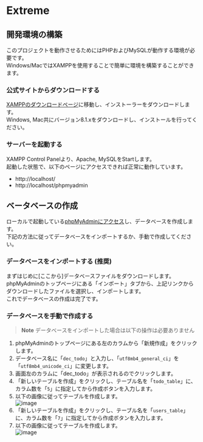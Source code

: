 # Extreme

## 開発環境の構築
このプロジェクトを動作させるためにはPHPおよびMySQLが動作する環境が必要です。  
Windows/MacではXAMPPを使用することで簡単に環境を構築することができます。  

### 公式サイトからダウンロードする
[XAMPPのダウンロードページ](https://www.apachefriends.org/jp/download.html)に移動し、インストーラーをダウンロードします。  
Windows, Mac共にバージョン8.1.xをダウンロードし、インストールを行ってください。

### サーバーを起動する
XAMPP Control Panelより、Apache, MySQLをStartします。  
起動した状態で、以下のページにアクセスできれば正常に動作しています。
- http://localhost/
- http://localhost/phpmyadmin

## ベータベースの作成
ローカルで起動している[phpMyAdminにアクセス](http://localhost/phpmyadmin)し、データベースを作成します。  
下記の方法に従ってデータベースをインポートするか、手動で作成してください。

### データベースをインポートする (推奨)
まずはじめに[ここから]データベースファイルをダウンロードします。
phpMyAdminのトップページにある「インポート」タブから、上記リンクからダウンロードしたファイルを選択し、インポートします。  
これでデータベースの作成は完了です。

### データベースを手動で作成する
> **Note**
> データベースをインポートした場合は以下の操作は必要ありません

1. phpMyAdminのトップページにある左のカラムから「新規作成」をクリックします。
2. データベース名に「`dec_todo`」と入力し、「`utf8mb4_general_ci`」を「`utf8mb4_unicode_ci`」に変更します。
3. 画面左のカラムに「dec_todo」が表示されるのでクリックします。
4. 「新しいテーブルを作成」をクリックし、テーブル名を「`todo_table`」に、カラム数を「`5`」に指定してから作成ボタンを入力します。
5. 以下の画像に従ってテーブルを作成します。  
   ![image](https://user-images.githubusercontent.com/89437189/188614800-35fa60da-372c-4ed4-ad4d-86c0541d7f19.png)
6. 「新しいテーブルを作成」をクリックし、テーブル名を「`users_table`」に、カラム数を「`7`」に指定してから作成ボタンを入力します。
7. 以下の画像に従ってテーブルを作成します。  
   ![image](https://user-images.githubusercontent.com/89437189/188614693-8aa6a065-4881-4eb8-ae90-a2230c6d92f6.png)